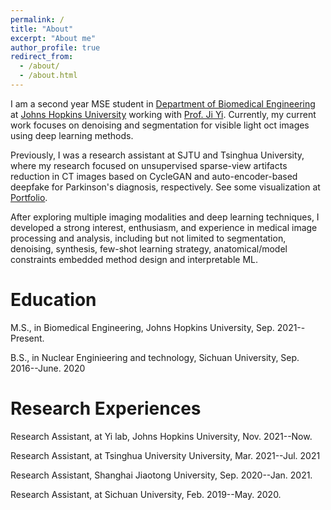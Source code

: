 ```yaml
---
permalink: /
title: "About"
excerpt: "About me"
author_profile: true
redirect_from: 
  - /about/
  - /about.html
---
```


I am a second year MSE student in [Department of Biomedical Engineering](https://www.bme.jhu.edu/) at [Johns Hopkins University](https://www.jhu.edu/) working with [Prof. Ji Yi](https://www.yilab.org/). Currently, my current work focuses on denoising and segmentation for visible light oct images using deep learning methods. 

Previously, I was a research assistant at SJTU and Tsinghua University, where my research focused on unsupervised sparse-view artifacts reduction in CT images based on CycleGAN and auto-encoder-based deepfake for Parkinson's diagnosis, respectively. See some visualization at [Portfolio](https://tianyiye98.github.io/page/portfolio/).

After exploring multiple imaging modalities and deep learning techniques, I developed a strong interest, enthusiasm, and experience in medical image processing and analysis, including but not limited to segmentation, denoising, synthesis, few-shot learning strategy, anatomical/model constraints embedded method design and interpretable ML.  


Education
======
M.S., in Biomedical Engineering, Johns Hopkins University, Sep. 2021--Present.

B.S., in Nuclear Enginieering and technology, Sichuan University, Sep. 2016--June. 2020

Research Experiences 
======
Research Assistant, at Yi lab, Johns Hopkins University, Nov. 2021--Now.

Research Assistant, at Tsinghua University University, Mar. 2021--Jul. 2021

Research Assistant, Shanghai Jiaotong University, Sep. 2020--Jan. 2021.

Research Assistant, at Sichuan University, Feb. 2019--May. 2020.


